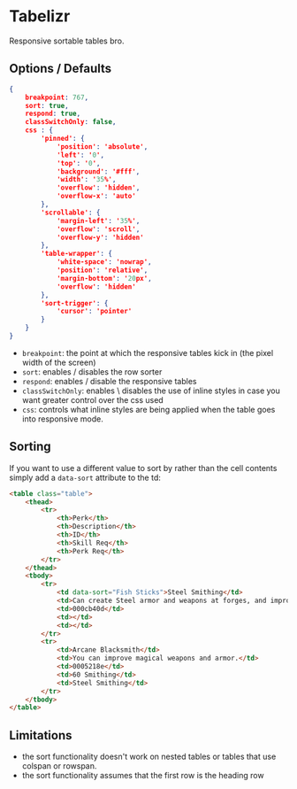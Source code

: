 Tabelizr
========

Responsive sortable tables bro.

Options / Defaults
------------------

````json
{
    breakpoint: 767,
    sort: true,
    respond: true,
    classSwitchOnly: false,
    css : {
        'pinned': {
            'position': 'absolute',
            'left': '0',
            'top': '0',
            'background': '#fff',
            'width': '35%',
            'overflow': 'hidden',
            'overflow-x': 'auto'
        },
        'scrollable': {
            'margin-left': '35%',
            'overflow': 'scroll',
            'overflow-y': 'hidden'
        },
        'table-wrapper': {
            'white-space': 'nowrap',
            'position': 'relative',
            'margin-bottom': '20px',
            'overflow': 'hidden'
        },
        'sort-trigger': {
            'cursor': 'pointer'
        }
    }
}
````

- `breakpoint`: the point at which the responsive tables kick in (the pixel width of the screen)
- `sort`: enables / disables the row sorter
- `respond`: enables / disable the responsive tables
- `classSwitchOnly`: enables \ disables the use of inline styles in case you want greater control over the css used
- `css`: controls what inline styles are being applied when the table goes into responsive mode.

## Sorting

If you want to use a different value to sort by rather than the cell contents simply add a `data-sort` attribute to the td:

````html
<table class="table">
    <thead>
        <tr>
            <th>Perk</th>
            <th>Description</th>
            <th>ID</th>
            <th>Skill Req</th>
            <th>Perk Req</th>
        </tr>
    </thead>
    <tbody>
        <tr>
            <td data-sort="Fish Sticks">Steel Smithing</td>
            <td>Can create Steel armor and weapons at forges, and improve them twice as much.</td>
            <td>000cb40d</td>
            <td></td>
            <td></td>
        </tr>
        <tr>
            <td>Arcane Blacksmith</td>
            <td>You can improve magical weapons and armor.</td>
            <td>0005218e</td>
            <td>60 Smithing</td>
            <td>Steel Smithing</td>
        </tr>
    </tbody>
</table>
````

Limitations
-----------

- the sort functionality doesn't work on nested tables or tables that use colspan or rowspan.
- the sort functionality assumes that the first row is the heading row